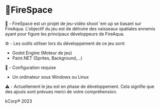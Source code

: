 # :rocket:FireSpace

:rocket: - FireSpace est un projet de jeu-vidéo shoot 'em up se basant sur FireAqua. L'objectif du jeu est de détruire des vaisseaux spatiales ennemis ayant pour figure les principaux développeurs de FireAqua. 

:gear: - Les outils utiliser lors du développement de ce jeu sont:

- Godot Engine (Moteur de jeu)
- Paint.NET (Sprites, Background,...)

:wrench: - Configuration requise

- Un ordinateur sous Windows ou Linux

:warning: - Actuellement le jeu est en phase de développement. Cela signifie que des ajouts sont prévues merci de votre compréhension. 

kCorp® 2023
